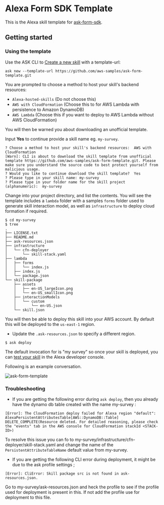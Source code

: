 # Alexa Form SDK Template

This is the Alexa skill template for [ask-form-sdk](https://github.com/aws-samples/ask-form-sdk).

## Getting started

### Using the template

Use the ASK CLI to [Create a new skill](https://developer.amazon.com/en-GB/docs/alexa/smapi/ask-cli-intro.html#create-new-skill) with a template-url:

```
ask new --template-url https://github.com/aws-samples/ask-form-template.git
```

You are prompted to choose a method to host your skill's backend resources:

* `Alexa-hosted-skills` (Do not choose this)
* `AWS with CloudFormation` (Choose this to for AWS Lambda with persistence to Amazon DynamoDB)
* `AWS Lambda` (Choose this if you want to deploy to AWS Lambda without AWS CloudFormation)

You will then be warned you about downloading an unofficial template.

Input **Yes** to continue provide a skill name eg. `my-survey`.

```
? Choose a method to host your skill's backend resources:  AWS with CloudFormation
[Warn]: CLI is about to download the skill template from unofficial template https://github.com/aws-samples/ask-form-template.git. Please make sure you understand the source code to best protect yourself from malicious usage.
? Would you like to continue download the skill template?  Yes
? Please type in your skill name: my-survey
? Please type in your folder name for the skill project (alphanumeric):  my-survey
```

Change into your project directory, and list the contents.  You will see the template includes a `lambda` folder with a samples `forms` folder used to generate skill interaction model, as well as `infrastructure` to deploy cloud formation if required.

```
$ cd my-survey
$ tree
.
├── LICENSE.txt
├── README.md
├── ask-resources.json
├── infrastructure
│   └── cfn-deployer
│       └── skill-stack.yaml
├── lambda
│   ├── forms
│   │   └── index.js
│   ├── index.js
│   └── package.json
└── skill-package
    ├── assets
    │   ├── en-US_largeIcon.png
    │   └── en-US_smallIcon.png
    ├── interactionModels
    │   └── custom
    │       └── en-US.json
    └── skill.json
```

You will then be able to deploy this skill into your AWS account.  By default this will be deployed to the `us-east-1` region.

- Update the `.ask-resources.json` to specify a different region.

```shell
$ ask deploy
```

The default invocation for is "my survey" so once your skill is deployed, you can [test your skill](https://developer.amazon.com/en-US/docs/alexa/devconsole/test-your-skill.html) in the Alexa developer console.

Following is an example conversation.

![ask-form-template](ask-form-template.png)

### Troubleshooting

- If you are getting the following error during ```ask deploy```, then you already have the dynamo db table created with the name my-survey :
```
[Error]: The CloudFormation deploy failed for Alexa region "default": AlexaPersistentAttributesTable[AWS::DynamoDB::Table]  DELETE_COMPLETE(Resource deleted. For detailed reasoning, please check the "events" tab in the AWS console for CloudFormation stackId <STACK-ID>)
```
To resolve this issue you can fo to my-survey/infrastructure/cfn-deployer/skill-stack.yaml and change the name of the ```PersistentAttributeTableName``` default value from my-survey.
- If you are getting the following CLI error during deployment, it might be due to the ask profile settings ;
```
[Error]: CliError: Skill package src is not found in ask-resources.json.
```
Go to my-survey/ask-resources.json and heck the profile to see if the profile used for deployment is present in this. If not add the profile use for deployment to this file.

